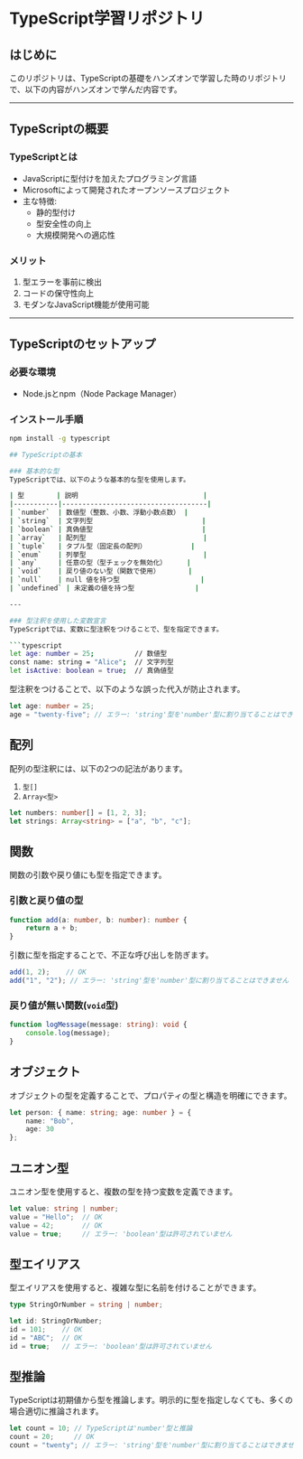 # TypeScript学習リポジトリ

## はじめに
このリポジトリは、TypeScriptの基礎をハンズオンで学習した時のリポジトリで、以下の内容がハンズオンで学んだ内容です。

---

## TypeScriptの概要
### TypeScriptとは
- JavaScriptに型付けを加えたプログラミング言語
- Microsoftによって開発されたオープンソースプロジェクト
- 主な特徴:
  - 静的型付け
  - 型安全性の向上
  - 大規模開発への適応性

### メリット
1. 型エラーを事前に検出
2. コードの保守性向上
3. モダンなJavaScript機能が使用可能

---

## TypeScriptのセットアップ

### 必要な環境
- Node.jsとnpm（Node Package Manager）

### インストール手順
```bash
npm install -g typescript

## TypeScriptの基本

### 基本的な型
TypeScriptでは、以下のような基本的な型を使用します。

| 型        | 説明                               |
|-----------|------------------------------------|
| `number`  | 数値型（整数、小数、浮動小数点数） |
| `string`  | 文字列型                           |
| `boolean` | 真偽値型                           |
| `array`   | 配列型                             |
| `tuple`   | タプル型（固定長の配列）           |
| `enum`    | 列挙型                             |
| `any`     | 任意の型（型チェックを無効化）     |
| `void`    | 戻り値のない型（関数で使用）       |
| `null`    | null 値を持つ型                    |
| `undefined` | 未定義の値を持つ型               |

---

### 型注釈を使用した変数宣言
TypeScriptでは、変数に型注釈をつけることで、型を指定できます。

```typescript
let age: number = 25;          // 数値型
const name: string = "Alice";  // 文字列型
let isActive: boolean = true;  // 真偽値型
```

型注釈をつけることで、以下のような誤った代入が防止されます。

```typescript
let age: number = 25;
age = "twenty-five"; // エラー: 'string'型を'number'型に割り当てることはできません
```

## 配列

配列の型注釈には、以下の2つの記法があります。

1. `型[]`
2. `Array<型>`

```typescript
let numbers: number[] = [1, 2, 3];
let strings: Array<string> = ["a", "b", "c"];
```

## 関数
関数の引数や戻り値にも型を指定できます。

### 引数と戻り値の型

```typescript
function add(a: number, b: number): number {
    return a + b;
}
```

引数に型を指定することで、不正な呼び出しを防ぎます。

```typescript
add(1, 2);    // OK
add("1", "2"); // エラー: 'string'型を'number'型に割り当てることはできません
```

### 戻り値が無い関数(`void`型)
```typescript
function logMessage(message: string): void {
    console.log(message);
}
```

## オブジェクト
オブジェクトの型を定義することで、プロパティの型と構造を明確にできます。

```typescript
let person: { name: string; age: number } = {
    name: "Bob",
    age: 30
};
```

## ユニオン型
ユニオン型を使用すると、複数の型を持つ変数を定義できます。
```typescript
let value: string | number;
value = "Hello";  // OK
value = 42;       // OK
value = true;     // エラー: 'boolean'型は許可されていません
```

## 型エイリアス
型エイリアスを使用すると、複雑な型に名前を付けることができます。
```typescript
type StringOrNumber = string | number;

let id: StringOrNumber;
id = 101;    // OK
id = "ABC";  // OK
id = true;   // エラー: 'boolean'型は許可されていません
```

## 型推論
TypeScriptは初期値から型を推論します。明示的に型を指定しなくても、多くの場合適切に推論されます。
```typescript
let count = 10; // TypeScriptは'number'型と推論
count = 20;     // OK
count = "twenty"; // エラー: 'string'型を'number'型に割り当てることはできません
```


